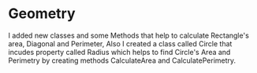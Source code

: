 # Geometry
I added new classes and some Methods that help to calculate Rectangle's area, Diagonal and Perimeter,
Also I created a class called Circle that incudes property called Radius which helps to find Circle's Area and Perimetry by creating methods CalculateArea and CalculatePerimetry.
